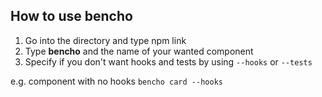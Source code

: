 ## How to use bencho
1. Go into the directory and type npm link
2. Type **bencho** and the name of your wanted component
3. Specify if you don't want hooks and tests by using `--hooks` or `--tests`

e.g. component with no hooks `bencho card --hooks`
